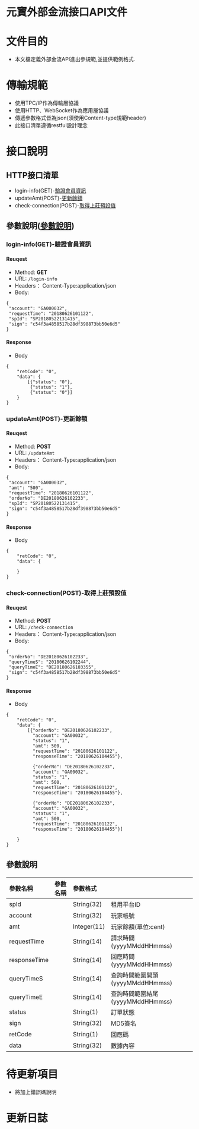 # 元寶外部金流接口API文件

# 文件目的
  - 本文檔定義外部金流API進出參規範,並提供範例格式.


# 傳輸規範
  - 使用TPC/IP作為傳輸層協議
  - 使用HTTP、WebSocket作為應用層協議
  - 傳遞參數格式皆為json(須使用Content-type規範header)
  - 此接口清單遵循restful設計理念


# 接口說明
## HTTP接口清單
  - login-info(GET)-<a href="#login-info(GET)">驗證會員資訊</a>
  - updateAmt(POST)-<a href="#updateAmt(POST)">更新餘額</a>
  - check-connection(POST)-<a href="#check-connection(POST)">取得上莊預設值</a>

## 參數說明(<a href="#parametersTable">參數說明</a>) 

### <p id="login-info(GET)">login-info(GET)-驗證會員資訊</p>
#### Reuqest

- Method: **GET**
- URL: ```/login-info```
- Headers： Content-Type:application/json
- Body:
```
{
 "account": "GA000032",
 "requestTime": "20180626101122",
 "spId": "SP20180522131415",
 "sign": "c54f3a4858517b28df398873bb50e6d5"
}
```

#### Response
- Body
```
{ 
	"retCode": "0",
	"data": {
		[{"status": "0"},
		 {"status": "1"},
		 {"status": "0"}]
	}
}
```


### <p id="updateAmt(POST)">updateAmt(POST)-更新餘額</p>
#### Reuqest

- Method: **POST**
- URL: ```/updateAmt```
- Headers： Content-Type:application/json
- Body:
```
{
 "account": "GA000032",
 "amt": "500",
 "requestTime": "20180626101122",
 "orderNo": "DE20180626102233",
 "spId": "SP20180522131415",
 "sign": "c54f3a4858517b28df398873bb50e6d5"
}

```
#### Response
- Body
```
{ 
	"retCode": "0",
	"data": {
		
	}
}
```

### <p id="check-connection(POST)">check-connection(POST)-取得上莊預設值</p>
#### Reuqest

- Method: **POST**
- URL: ```/check-connection```
- Headers： Content-Type:application/json
- Body:
```
{
 "orderNo": "DE20180626102233",
 "queryTimeS": "20180626102244",
 "queryTimeE": "DE20180626103355",
 "sign": "c54f3a4858517b28df398873bb50e6d5"
}
```

#### Response
- Body
```
{ 
	"retCode": "0",
	"data": {
		[{"orderNo": "DE20180626102233",
		  "account": "GA00032",
		  "status": "1",
		  "amt": 500,
		  "requestTime": "20180626101122",
		  "responseTime": "20180626104455"},
		  
		  {"orderNo": "DE20180626102233",
		  "account": "GA00032",
		  "status": "1",
		  "amt": 500,
		  "requestTime": "20180626101122",
		  "responseTime": "20180626104455"},
		  
		  {"orderNo": "DE20180626102233",
		  "account": "GA00032",
		  "status": "1",
		  "amt": 500,
		  "requestTime": "20180626101122",
		  "responseTime": "20180626104455"}]
		
	}
}
```





## <p id="parametersTable">參數說明</p>
|參數名稱|參數名稱|參數格式||
|:--|:--|:--|:--|
|spId||String(32)|租用平台ID|
|account||String(32)|玩家帳號|
|amt||Integer(11)|玩家餘額(單位:cent)|
|requestTime||String(14)|請求時間(yyyyMMddHHmmss)|
|responseTime||String(14)|回應時間(yyyyMMddHHmmss)|
|queryTimeS||String(14)|查詢時間範圍開頭(yyyyMMddHHmmss)|
|queryTimeE||String(14)|查詢時間範圍結尾(yyyyMMddHHmmss)|
|status||String(1)|訂單狀態|
|sign||String(32)|MD5簽名|
|retCode||String(1)|回應碼|
|data||String(32)|數據內容|


# 待更新項目

  - 將加上錯誤碼說明

# 更新日誌
 

